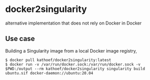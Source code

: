 # docker2singularity
alternative implementation that does not rely on Docker in Docker

## Use case

Building a Singularity image from a local Docker image registry,

```
$ docker pull kathoef/docker2singularity:latest
$ docker run -v /var/run/docker.sock:/var/run/docker.sock -v $PWD:/output --rm kathoef/docker2singularity singularity build ubuntu.sif docker-daemon://ubuntu:20.04
```
